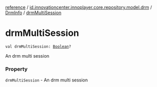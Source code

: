 [reference](../../index.md) / [id.innovationcenter.innoplayer.core.repository.model.drm](../index.md) / [DrmInfo](index.md) / [drmMultiSession](./drm-multi-session.md)

# drmMultiSession

`val drmMultiSession: `[`Boolean`](https://kotlinlang.org/api/latest/jvm/stdlib/kotlin/-boolean/index.html)`?`

An drm multi session

### Property

`drmMultiSession` - An drm multi session